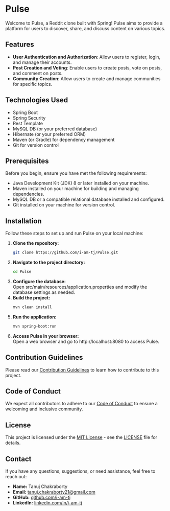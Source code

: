 # Pulse

Welcome to Pulse, a Reddit clone built with Spring! Pulse aims to provide a platform for users to discover, share, and discuss content on various topics.

## Features
- **User Authentication and Authorization**: Allow users to register, login, and manage their accounts.
- **Post Creation and Voting**: Enable users to create posts, vote on posts, and comment on posts.
- **Community Creation**: Allow users to create and manage communities for specific topics.


## Technologies Used
- Spring Boot
- Spring Security
- Rest Template
- MySQL DB (or your preferred database)
- Hibernate (or your preferred ORM)
- Maven (or Gradle) for dependency management
- Git for version control

## Prerequisites
Before you begin, ensure you have met the following requirements:
- Java Development Kit (JDK) 8 or later installed on your machine.
- Maven installed on your machine for building and managing dependencies.
- MySQL DB or a compatible relational database installed and configured.
- Git installed on your machine for version control.


## Installation
Follow these steps to set up and run Pulse on your local machine:

1. **Clone the repository:**
   ```sh
   git clone https://github.com/i-am-tj/Pulse.git
   
2. **Navigate to the project directory:**
    ```sh
   cd Pulse
3. **Configure the database:** \
   Open src/main/resources/application.properties and modify the database settings as needed.
4. **Build the project:**
    ```sh
   mvn clean install
5. **Run the application:**
    ```sh
   mvn spring-boot:run
6. **Access Pulse in your browser:** \
   Open a web browser and go to http://localhost:8080 to access Pulse.


## Contribution Guidelines

Please read our [Contribution Guidelines](CONTRIBUTING.md) to learn how to contribute to this project.

## Code of Conduct

We expect all contributors to adhere to our [Code of Conduct](CODE_OF_CONDUCT.md) to ensure a welcoming and inclusive community.

## License

This project is licensed under the [MIT License](LICENSE) - see the [LICENSE](LICENSE) file for details.


## Contact

If you have any questions, suggestions, or need assistance, feel free to reach out:

- **Name:** Tanuj Chakraborty
- **Email:** tanuj.chakraborty21@gmail.com
- **GitHub:** [github.com/i-am-tj](https://github.com/i-am-tj)
- **LinkedIn:** [linkedin.com/in/i-am-tj](https://www.linkedin.com/in/i-am-tj/)